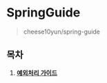 # SpringGuide
> cheese10yun/spring-guide 

## 목차

1. [**예외처리 가이드**](https://github.com/yoon-youngjin/SSS/tree/main/ProjectLion_SpringBoot/practice/3%EC%A3%BC%EC%B0%A8)

